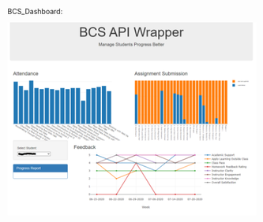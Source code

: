 BCS_Dashboard: 

![Demo](https://raw.githubusercontent.com/kevinclee26/BCS_Dashboard/master/image/demo.PNG)